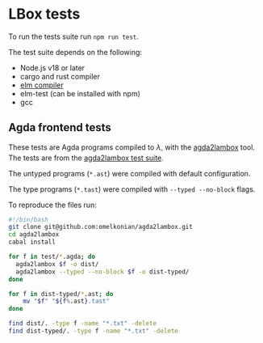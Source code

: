 # LBox tests

To run the tests suite run `npm run test`.

The test suite depends on the following:
* Node.js v18 or later
* cargo and rust compiler
* [elm compiler](https://elm-lang.org/)
* elm-test (can be installed with npm)
* gcc


## Agda frontend tests
These tests are Agda programs compiled to $\lambda_\square$ with the [agda2lambox](https://github.com/agda/agda2lambox/tree/master) tool.
The tests are from the [agda2lambox test suite](https://github.com/agda/agda2lambox/tree/master/test).

The untyped programs (`*.ast`) were compiled with default configuration.

The type programs (`*.tast`) were compiled with `--typed --no-block` flags.

To reproduce the files run:
```bash
#!/bin/bash
git clone git@github.com:omelkonian/agda2lambox.git
cd agda2lambox
cabal install

for f in test/*.agda; do
  agda2lambox $f -o dist/
  agda2lambox --typed --no-block $f -o dist-typed/
done

for f in dist-typed/*.ast; do
    mv "$f" "${f%.ast}.tast"
done

find dist/. -type f -name "*.txt" -delete
find dist-typed/. -type f -name "*.txt" -delete
```
